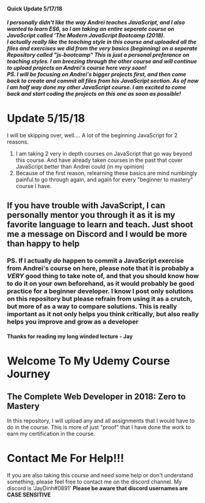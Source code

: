 <h4>Quick Update 5/17/18</h4>
<h5>I personally didn't like the way Andrei teaches JavaScript, and I also wanted to learn ES6, so I am taking an entire seperate course on JavaScript called 'The Modern JavaScript Bootcamp (2018). <br> I actually really like the teaching style in this course and uploaded all the files and exercises we did from the very basics (beginning) on a seperate Repository called "js-bootcamp" This is just a personal preferance on teaching styles. I am breezing through the other course and will continue to upload projects on Andrei's course here very soon! <br> <strong><em>PS. I will be focusing on Andrei's bigger projects first, and then come back to create and commit all files from his JavaScript section. As of now I am half way done my other JavaScript course. I am excited to come back and start coding the projects on this one as soon as possible!</em></strong></h5>

<h1>Update 5/15/18</h1>
<p>I will be skipping over, well.... A lot of the beginning JavaScript for 2 reasons.</p>
  <ol>
<li>I am taking 2 very in depth courses on JavaScript that go way beyond this course. And have already taken courses in the past that cover JavaScript better than Andrei could (in my opinion)</li>
    <li>Because of the first reason, relearning these basics are mind numbingly painful to go through again, and again for every "beginner to mastery" course I have.</li>
</ol>

<h2>If you have trouble with JavaScript, I can personally mentor you through it as it is my favorite language to learn and teach. Just shoot me a message on Discord and I would be more than happy to help</h2>
<h3>PS. If I actually <em>do</em> happen to commit a JavaScript exercise from Andrei's course on here, please note that it is probably a <strong><em>VERY</em></strong> good thing to take note of, and that you should know how to do it on your own beforehand, as it would probably be good practice for a beginner developer. I know I post only solutions on this repository but please refrain from using it as a crutch, but more of as a way to <strong>compare solutions</strong>. This is really important as it not only helps you think critically, but also really helps you improve and grow as a developer</h3>

<h4>Thanks for reading my long winded lecture - Jay</h4>



<h1>Welcome To My Udemy Course Journey</h1>

<h2>The Complete Web Developer in 2018: Zero to Mastery</h2>

<p>
In this repository, I will upload any and all assignments that I would have to do in the course.
This is more of just "proof" that I have done the work to earn my certification in the course.
<p>

<h1>Contact Me For Help!!!</h1>
<p>
If you are also taking this course and need some help or don't understand something, please feel free to contact me
on the discord channel. My discord is 'JayDinh#0891' <strong>Please be aware that discord usernames are CASE SENSITIVE</strong>
</p>
